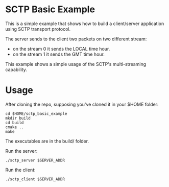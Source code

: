 SCTP Basic Example
==================
This is a simple example that shows how to build a client/server application using SCTP transport protocol.

The server sends to the client two packets on two different stream: 
- on the stream 0 it sends the LOCAL time hour. 
- on the stream 1 it sends the GMT time hour.

This example shows a simple usage of the SCTP's multi-streaming capability.

Usage
==================

After cloning the repo, supposing you've cloned it in your $HOME folder:

```
cd $HOME/sctp_basic_example
mkdir build
cd build
cmake ..
make
```

The executables are in the build/ folder.

Run the server:

```
./sctp_server $SERVER_ADDR
```
Run the client:

```
./sctp_client $SERVER_ADDR
```



